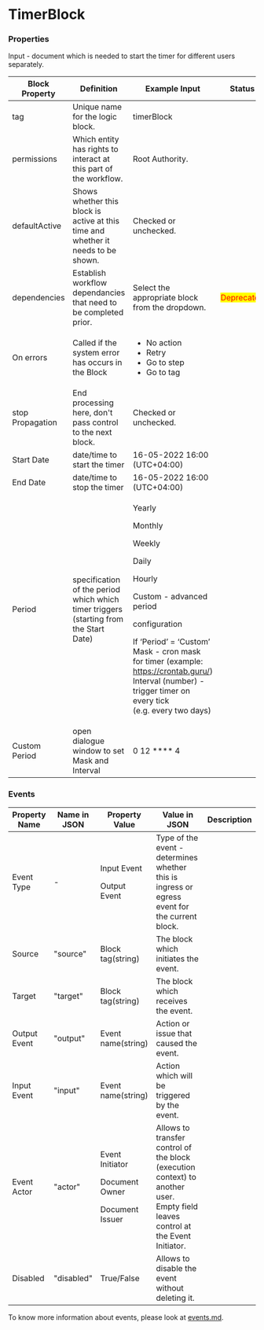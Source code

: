 # TimerBlock

### Properties

Input - document which is needed to start the timer for different users separately.

| Block Property   | Definition                                                                            | Example Input                                                                                                                                                                                                                                                                                                                          | Status                                     |
| ---------------- | ------------------------------------------------------------------------------------- | -------------------------------------------------------------------------------------------------------------------------------------------------------------------------------------------------------------------------------------------------------------------------------------------------------------------------------------- | ------------------------------------------ |
| tag              | Unique name for the logic block.                                                      | timerBlock                                                                                                                                                                                                                                                                                                                             |                                            |
| permissions      | Which entity has rights to interact at this part of the workflow.                     | Root Authority.                                                                                                                                                                                                                                                                                                                        |                                            |
| defaultActive    | Shows whether this block is active at this time and whether it needs to be shown.     | Checked or unchecked.                                                                                                                                                                                                                                                                                                                  |                                            |
| dependencies     | Establish workflow dependancies that need to be completed prior.                      | Select the appropriate block from the dropdown.                                                                                                                                                                                                                                                                                        | <mark style="color:red;">Deprecated</mark> |
| On errors        | Called if the system error has occurs in the Block                                    | <p></p><ul><li>No action</li><li>Retry</li><li>Go to step</li><li>Go to tag</li></ul>                                                                                                                                                                                                                                                  |                                            |
| stop Propagation | End processing here, don't pass control to the next block.                            | Checked or unchecked.                                                                                                                                                                                                                                                                                                                  |                                            |
| Start Date       | date/time to start the timer                                                          | 16-05-2022 16:00 (UTC+04:00)                                                                                                                                                                                                                                                                                                           |                                            |
| End Date         | date/time to stop the timer                                                           | 16-05-2022 16:00 (UTC+04:00)                                                                                                                                                                                                                                                                                                           |                                            |
| Period           | specification of the period which which timer triggers (starting from the Start Date) | <p>Yearly </p><p>Monthly </p><p>Weekly </p><p>Daily </p><p>Hourly </p><p>Custom - advanced period </p><p>configuration</p><p>If ‘Period’ = ‘Custom’<br>Mask - cron mask for timer (example: <a href="https://crontab.guru/">https://crontab.guru/</a>)<br>Interval (number) - trigger timer on every tick<br>(e.g. every two days)</p> |                                            |
| Custom Period    | open dialogue window to set Mask and Interval                                         | 0 12 \*\*\*\* 4                                                                                                                                                                                                                                                                                                                        |                                            |

### Events

| Property Name | Name in JSON | Property Value                                                    | Value in JSON                                                                                                                   | Description |
| ------------- | ------------ | ----------------------------------------------------------------- | ------------------------------------------------------------------------------------------------------------------------------- | ----------- |
| Event Type    | -            | <p>Input Event</p><p>Output Event</p>                             | Type of the event - determines whether this is ingress or egress event for the current block.                                   |             |
| Source        | "source"     | Block tag(string)                                                 | The block which initiates the event.                                                                                            |             |
| Target        | "target"     | Block tag(string)                                                 | The block which receives the event.                                                                                             |             |
| Output Event  | "output"     | Event name(string)                                                | Action or issue that caused the event.                                                                                          |             |
| Input Event   | "input"      | Event name(string)                                                | Action which will be triggered by the event.                                                                                    |             |
| Event Actor   | "actor"      | <p>Event Initiator</p><p>Document Owner</p><p>Document Issuer</p> | Allows to transfer control of the block (execution context) to another user. Empty field leaves control at the Event Initiator. |             |
| Disabled      | "disabled"   | True/False                                                        | Allows to disable the event without deleting it.                                                                                |             |

To know more information about events, please look at [events.md](events.md "mention").
